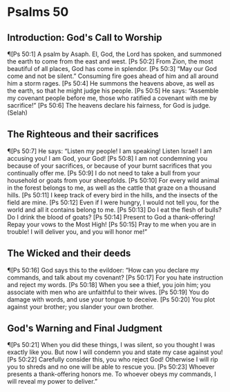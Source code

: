 # Psalms 50

## Introduction: God's Call to Worship
¶[Ps 50:1] A psalm by Asaph. El, God, the Lord has spoken, and summoned the earth to come from the east and west.
[Ps 50:2] From Zion, the most beautiful of all places, God has come in splendor.
[Ps 50:3] “May our God come and not be silent.” Consuming fire goes ahead of him and all around him a storm rages.
[Ps 50:4] He summons the heavens above, as well as the earth, so that he might judge his people.
[Ps 50:5] He says: “Assemble my covenant people before me, those who ratified a covenant with me by sacrifice!”
[Ps 50:6] The heavens declare his fairness, for God is judge. (Selah)

## The Righteous and their sacrifices
¶[Ps 50:7] He says: “Listen my people! I am speaking! Listen Israel! I am accusing you! I am God, your God!
[Ps 50:8] I am not condemning you because of your sacrifices, or because of your burnt sacrifices that you continually offer me.
[Ps 50:9] I do not need to take a bull from your household or goats from your sheepfolds.
[Ps 50:10] For every wild animal in the forest belongs to me, as well as the cattle that graze on a thousand hills.
[Ps 50:11] I keep track of every bird in the hills, and the insects of the field are mine.
[Ps 50:12] Even if I were hungry, I would not tell you, for the world and all it contains belong to me.
[Ps 50:13] Do I eat the flesh of bulls? Do I drink the blood of goats?
[Ps 50:14] Present to God a thank-offering! Repay your vows to the Most High!
[Ps 50:15] Pray to me when you are in trouble! I will deliver you, and you will honor me!”

## The Wicked and their deeds
¶[Ps 50:16] God says this to the evildoer: “How can you declare my commands, and talk about my covenant?
[Ps 50:17] For you hate instruction and reject my words.
[Ps 50:18] When you see a thief, you join him; you associate with men who are unfaithful to their wives.
[Ps 50:19] You do damage with words, and use your tongue to deceive.
[Ps 50:20] You plot against your brother; you slander your own brother.

## God's Warning and Final Judgment
¶[Ps 50:21] When you did these things, I was silent, so you thought I was exactly like you. But now I will condemn you and state my case against you!
[Ps 50:22] Carefully consider this, you who reject God! Otherwise I will rip you to shreds and no one will be able to rescue you.
[Ps 50:23] Whoever presents a thank-offering honors me. To whoever obeys my commands, I will reveal my power to deliver.”
